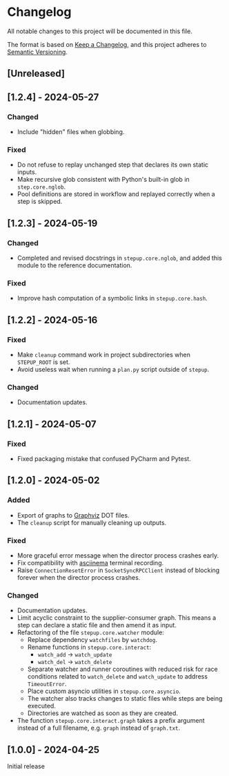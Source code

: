 # Changelog

All notable changes to this project will be documented in this file.

The format is based on [Keep a Changelog](https://keepachangelog.com/en/1.1.0/),
and this project adheres to [Semantic Versioning](https://semver.org/spec/v2.0.0.html).

## [Unreleased]

## [1.2.4] - 2024-05-27

### Changed

- Include "hidden" files when globbing.

### Fixed

- Do not refuse to replay unchanged step that declares its own static inputs.
- Make recursive glob consistent with Python's built-in glob in `step.core.nglob`.
- Pool definitions are stored in workflow and replayed correctly when a step is skipped.


## [1.2.3] - 2024-05-19

### Changed

- Completed and revised docstrings in `stepup.core.nglob`,
  and added this module to the reference documentation.

### Fixed

- Improve hash computation of a symbolic links in `stepup.core.hash`.


## [1.2.2] - 2024-05-16

### Fixed

- Make `cleanup` command work in project subdirectories when `STEPUP_ROOT` is set.
- Avoid useless wait when running a `plan.py` script outside of `stepup`.

### Changed

- Documentation updates.


## [1.2.1] - 2024-05-07

### Fixed

- Fixed packaging mistake that confused PyCharm and Pytest.


## [1.2.0] - 2024-05-02

### Added

- Export of graphs to [Graphviz](https://graphviz.org/) DOT files.
- The `cleanup` script for manually cleaning up outputs.

### Fixed

- More graceful error message when the director process crashes early.
- Fix compatibility with [asciinema](https://asciinema.org) terminal recording.
- Raise `ConnectionResetError` in `SocketSyncRPCClient` instead of blocking forever when
  the director process crashes.

### Changed

- Documentation updates.
- Limit acyclic constraint to the supplier-consumer graph.
  This means a step can declare a static file and then amend it as input.
- Refactoring of the file `stepup.core.watcher` module:
    - Replace dependency `watchfiles` by `watchdog`.
    - Rename functions in `stepup.core.interact`:
        - `watch_add` -> `watch_update`
        - `watch_del` -> `watch_delete`
    - Separate watcher and runner coroutines with reduced risk for race conditions related to
      `watch_delete` and `watch_update` to address `TimeoutError`.
    - Place custom asyncio utilities in `stepup.core.asyncio`.
    - The watcher also tracks changes to static files while steps are being executed.
    - Directories are watched as soon as they are created.
- The function `stepup.core.interact.graph` takes a prefix argument instead of a full filename,
  e.g. `graph` instead of `graph.txt`.


## [1.0.0] - 2024-04-25

Initial release
